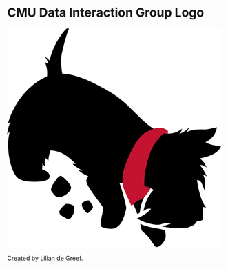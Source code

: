 # CMU Data Interaction Group Logo

![The CMU mascot Scotty, who is a black dog, digging up dirt.](https://github.com/cmudig/logo/raw/master/export/DIG-light%40500.png)

Created by [Lilian de Greef](https://www.ldegreef.com/).
